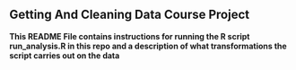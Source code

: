 ## Getting And Cleaning Data Course Project
**This README File contains instructions for running the R script run_analysis.R in this repo
   and a description of what transformations the script carries out on the data**

